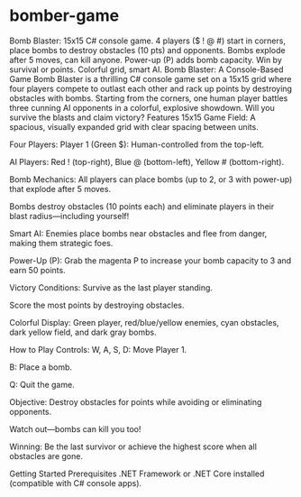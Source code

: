 # bomber-game
Bomb Blaster: 15x15 C# console game. 4 players ($ ! @ #) start in corners, place bombs to destroy obstacles (10 pts) and opponents. Bombs explode after 5 moves, can kill anyone. Power-up (P) adds bomb capacity. Win by survival or points. Colorful grid, smart AI.
Bomb Blaster: A Console-Based Game
Bomb Blaster is a thrilling C# console game set on a 15x15 grid where four players compete to outlast each other and rack up points by destroying obstacles with bombs. Starting from the corners, one human player battles three cunning AI opponents in a colorful, explosive showdown. Will you survive the blasts and claim victory?
Features
15x15 Game Field: A spacious, visually expanded grid with clear spacing between units.

Four Players: 
Player 1 (Green $): Human-controlled from the top-left.

AI Players: Red ! (top-right), Blue @ (bottom-left), Yellow # (bottom-right).

Bomb Mechanics: 
All players can place bombs (up to 2, or 3 with power-up) that explode after 5 moves.

Bombs destroy obstacles (10 points each) and eliminate players in their blast radius—including yourself!

Smart AI: Enemies place bombs near obstacles and flee from danger, making them strategic foes.

Power-Up (P): Grab the magenta P to increase your bomb capacity to 3 and earn 50 points.

Victory Conditions: 
Survive as the last player standing.

Score the most points by destroying obstacles.

Colorful Display: Green player, red/blue/yellow enemies, cyan obstacles, dark yellow field, and dark gray bombs.

How to Play
Controls:
W, A, S, D: Move Player 1.

B: Place a bomb.

Q: Quit the game.

Objective: 
Destroy obstacles for points while avoiding or eliminating opponents.

Watch out—bombs can kill you too!

Winning:
Be the last survivor or achieve the highest score when all obstacles are gone.

Getting Started
Prerequisites
.NET Framework or .NET Core installed (compatible with C# console apps).

